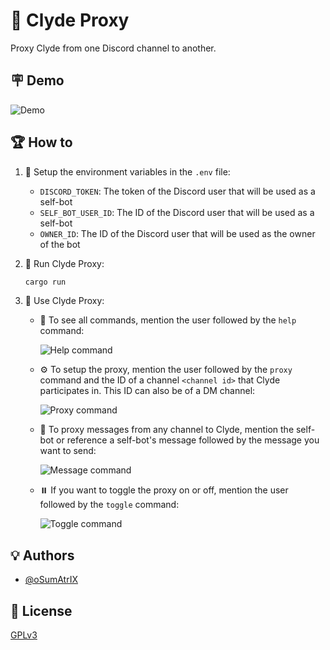 # 🤖 Clyde Proxy

Proxy Clyde from one Discord channel to another.

## 🪧 Demo

![Demo](https://github.com/Sideral-Tech/clyde-proxy/assets/13122796/2fc1f5ac-d2cf-4e48-8667-17462a6fb9f9)

## 🏆 How to

1. 👶 Setup the environment variables in the `.env` file:

   - `DISCORD_TOKEN`: The token of the Discord user that will be used as a self-bot
   - `SELF_BOT_USER_ID`: The ID of the Discord user that will be used as a self-bot
   - `OWNER_ID`: The ID of the Discord user that will be used as the owner of the bot

2. 👾 Run Clyde Proxy:

   ```bash
   cargo run
   ```

3. 📕 Use Clyde Proxy:

   - 📝 To see all commands, mention the user followed by the `help` command:

     ![Help command](https://github.com/Sideral-Tech/clyde-proxy/assets/13122796/30409773-022e-4134-886b-400eb95d18ed)

   - ⚙️ To setup the proxy, mention the user followed by the `proxy` command and the ID of a channel `<channel id>` that Clyde participates in. This ID can also be of a DM channel:

     ![Proxy command](https://github.com/Sideral-Tech/clyde-proxy/assets/13122796/9021bfc7-cd55-4dae-89d1-969b75eae258)

   - 💬 To proxy messages from any channel to Clyde, mention the self-bot or reference a self-bot's message followed by the message you want to send:

     ![Message command](https://github.com/Sideral-Tech/clyde-proxy/assets/13122796/fac852e5-8261-4a8d-956d-57af1245123c)

   - ⏸️ If you want to toggle the proxy on or off, mention the user followed by the `toggle` command:

     ![Toggle command](https://github.com/Sideral-Tech/clyde-proxy/assets/13122796/b14563a6-4128-4ab0-88a7-3797ee12f4f0)

## 💡 Authors

- [@oSumAtrIX](https://osumatrix.me)

## 🪪 License

[GPLv3](https://www.gnu.org/licenses/gpl-3.0.en.html)
